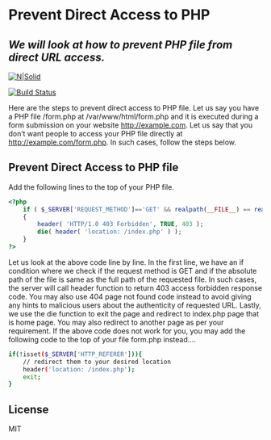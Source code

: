 # Prevent Direct Access to PHP
## _We will look at how to prevent PHP file from direct URL access._

[![N|Solid](https://cldup.com/dTxpPi9lDf.thumb.png)](https://nodesource.com/products/nsolid)

[![Build Status](https://travis-ci.org/joemccann/dillinger.svg?branch=master)](https://travis-ci.org/joemccann/dillinger)



Here are the steps to prevent direct access to PHP file. Let us say you have a PHP file /form.php at /var/www/html/form.php and it is executed during a form submission on your website http://example.com. Let us say that you don’t want people to access your PHP file directly at http://example.com/form.php. In such cases, follow the steps below.

## Prevent Direct Access to PHP file
Add the following lines to the top of your PHP file.



```php
<?php
    if ( $_SERVER['REQUEST_METHOD']=='GET' && realpath(__FILE__) == realpath( $_SERVER['SCRIPT_FILENAME'] ) )
    {        
        header( 'HTTP/1.0 403 Forbidden', TRUE, 403 );
        die( header( 'location: /index.php' ) );
    }
?>
```

Let us look at the above code line by line.
In the first line, we have an if condition where we check if the request method is GET and if the absolute path of the file is same as the full path of the requested file.
In such cases, the server will call header function to return 403 access forbidden response code. You may also use 404 page not found code instead to avoid giving any hints to malicious users about the authenticity of requested URL.
Lastly, we use the die function to exit the page and redirect to index.php page that is home page. You may also redirect to another page as per your requirement.
If the above code does not work for you, you may add the following code to the top of your file form.php instead....
```sh
if(!isset($_SERVER['HTTP_REFERER'])){
    // redirect them to your desired location
    header('location: /index.php');
    exit;
}
```
## License
MIT

